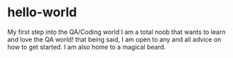 # hello-world
My first step into the QA/Coding world
I am a total noob that wants to learn and love the QA world!
that being said, I am open to any and all advice on how to get started.
I am also home to a magical beard.

